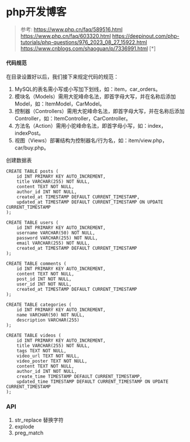 # php开发博客

> 参考:
> https://www.php.cn/faq/589516.html
> https://www.php.cn/faq/603320.html
> https://deepinout.com/php-tutorials/php-questions/976_2023_08_27_15922.html
> https://www.cnblogs.com/shaoguan/p/7336991.html [*]


#### 代码规范
在目录设置好以后，我们接下来规定代码的规范：

1. MySQL的表名需小写或小写加下划线，如：item，car_orders。
2. 模块名（Models）需用大驼峰命名法，即首字母大写，并在名称后添加Model，如：ItemModel，CarModel。
3. 控制器（Controllers）需用大驼峰命名法，即首字母大写，并在名称后添加Controller，如：ItemController，CarController。
4. 方法名（Action）需用小驼峰命名法，即首字母小写，如：index，indexPost。
5. 视图（Views）部署结构为控制器名/行为名，如：item/view.php，car/buy.php。

创建数据表

```
CREATE TABLE posts (
    id INT PRIMARY KEY AUTO_INCREMENT,
    title VARCHAR(255) NOT NULL,
    content TEXT NOT NULL,
    author_id INT NOT NULL,
    created_at TIMESTAMP DEFAULT CURRENT_TIMESTAMP,
    updated_at TIMESTAMP DEFAULT CURRENT_TIMESTAMP ON UPDATE CURRENT_TIMESTAMP
);

CREATE TABLE users (
    id INT PRIMARY KEY AUTO_INCREMENT,
    username VARCHAR(50) NOT NULL,
    password VARCHAR(255) NOT NULL,
    email VARCHAR(255) NOT NULL,
    created_at TIMESTAMP DEFAULT CURRENT_TIMESTAMP
);

CREATE TABLE comments (
    id INT PRIMARY KEY AUTO_INCREMENT,
    content TEXT NOT NULL,
    post_id INT NOT NULL,
    user_id INT NOT NULL,
    created_at TIMESTAMP DEFAULT CURRENT_TIMESTAMP
);

CREATE TABLE categories (
    id INT PRIMARY KEY AUTO_INCREMENT,
    name VARCHAR(50) NOT NULL,
    description VARCHAR(255)
);
```

```
CREATE TABLE videos (
    id INT PRIMARY KEY AUTO_INCREMENT,
    title VARCHAR(255) NOT NULL,
    tags TEXT NOT NULL,
    video_url TEXT NOT NULL,
    video_poster TEXT NOT NULL,
    content TEXT NOT NULL,
    author_id INT NOT NULL,
    create_time TIMESTAMP DEFAULT CURRENT_TIMESTAMP,
    updated_time TIMESTAMP DEFAULT CURRENT_TIMESTAMP ON UPDATE CURRENT_TIMESTAMP
);
```

### API
1. str_replace 替换字符
2. explode
3. preg_match